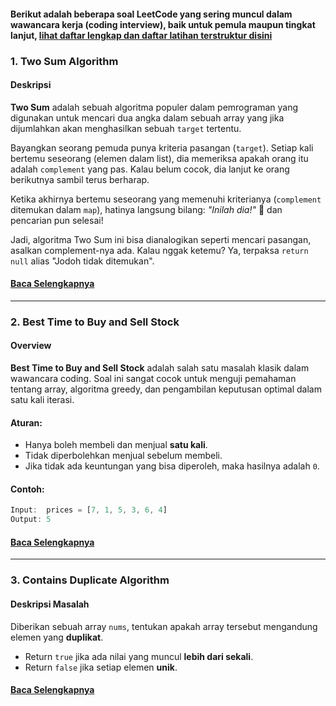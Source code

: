 #### Berikut adalah beberapa soal LeetCode yang sering muncul dalam wawancara kerja (coding interview), baik untuk pemula maupun tingkat lanjut, [lihat daftar lengkap dan daftar latihan terstruktur disini](https://github.com/juahadinata/belajar-leetcode/blob/main/penjelasan/soal_soal_leetcode.md)

### 1. Two Sum Algorithm

#### Deskripsi
**Two Sum** adalah sebuah algoritma populer dalam pemrograman yang digunakan 
untuk mencari dua angka dalam sebuah array yang jika dijumlahkan 
akan menghasilkan sebuah ```target``` tertentu.  

Bayangkan seorang pemuda punya kriteria pasangan (```target```). Setiap kali bertemu seseorang (elemen dalam list), dia memeriksa apakah orang itu adalah ```complement``` yang pas. Kalau belum cocok, dia lanjut ke orang berikutnya sambil terus berharap.

Ketika akhirnya bertemu seseorang yang memenuhi kriterianya (```complement``` ditemukan dalam ```map```), hatinya langsung bilang: *"Inilah dia!"* 💖 dan pencarian pun selesai!

Jadi, algoritma Two Sum ini bisa dianalogikan seperti mencari pasangan, asalkan complement-nya ada. Kalau nggak ketemu? Ya, terpaksa ```return null``` alias "Jodoh tidak ditemukan".

####  [ Baca Selengkapnya](https://github.com/juahadinata/belajar-leetcode/blob/main/penjelasan/two_sum.md)

---

### 2. Best Time to Buy and Sell Stock

#### Overview

**Best Time to Buy and Sell Stock** adalah salah satu masalah klasik dalam wawancara coding. 
Soal ini sangat cocok untuk menguji pemahaman tentang array, algoritma greedy, 
dan pengambilan keputusan optimal dalam satu kali iterasi.


#### Aturan:
- Hanya boleh membeli dan menjual **satu kali**.
- Tidak diperbolehkan menjual sebelum membeli.
- Jika tidak ada keuntungan yang bisa diperoleh, maka hasilnya adalah `0`.

####  Contoh:
```dart
Input:  prices = [7, 1, 5, 3, 6, 4]
Output: 5
``` 

####  [ Baca Selengkapnya](https://github.com/juahadinata/belajar-leetcode/blob/main/penjelasan/besttime_to_buy_and_sell_stck.md)

---

### 3. Contains Duplicate Algorithm

#### Deskripsi Masalah
Diberikan sebuah array `nums`, tentukan apakah array tersebut mengandung elemen yang **duplikat**.

- Return `true` jika ada nilai yang muncul **lebih dari sekali**.
- Return `false` jika setiap elemen **unik**.

####  [ Baca Selengkapnya](https://github.com/juahadinata/belajar-leetcode/blob/main/penjelasan/contains_duplicate.md)

